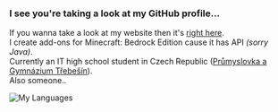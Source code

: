 ### I see you're taking a look at my GitHub profile...
If you wanna take a look at my website then it's [right here](https://www.icecraftstudio.repl.co/).  
I create add-ons for Minecraft: Bedrock Edition cause it has API *(sorry Java)*.  
Currently an IT high school student in Czech Republic ([Průmyslovka a Gymnázium Třebešín](https://trebesin.cz)).  
Also someone..

![My Languages](https://github-readme-stats.vercel.app/api/top-langs/?username=PavelDobCZ23)
